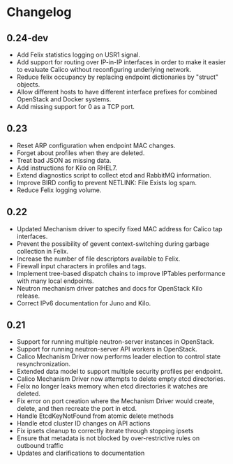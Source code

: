 # Changelog

## 0.24-dev

- Add Felix statistics logging on USR1 signal.
- Add support for routing over IP-in-IP interfaces in order to make it 
  easier to evaluate Calico without reconfiguring underlying network.
- Reduce felix occupancy by replacing endpoint dictionaries by "struct"
  objects.
- Allow different hosts to have different interface prefixes for combined
  OpenStack and Docker systems.
- Add missing support for 0 as a TCP port.

## 0.23

- Reset ARP configuration when endpoint MAC changes.
- Forget about profiles when they are deleted.
- Treat bad JSON as missing data.
- Add instructions for Kilo on RHEL7.
- Extend diagnostics script to collect etcd and RabbitMQ information.
- Improve BIRD config to prevent NETLINK: File Exists log spam.
- Reduce Felix logging volume.

## 0.22

- Updated Mechanism driver to specify fixed MAC address for Calico tap
  interfaces.
- Prevent the possibility of gevent context-switching during garbage collection
  in Felix.
- Increase the number of file descriptors available to Felix.
- Firewall input characters in profiles and tags.
- Implement tree-based dispatch chains to improve IPTables performance with
  many local endpoints.
- Neutron mechanism driver patches and docs for OpenStack Kilo release.
- Correct IPv6 documentation for Juno and Kilo.

## 0.21

- Support for running multiple neutron-server instances in OpenStack.
- Support for running neutron-server API workers in OpenStack.
- Calico Mechanism Driver now performs leader election to control state
  resynchronization.
- Extended data model to support multiple security profiles per endpoint.
- Calico Mechanism Driver now attempts to delete empty etcd directories.
- Felix no longer leaks memory when etcd directories it watches are deleted.
- Fix error on port creation where the Mechanism Driver would create, delete,
  and then recreate the port in etcd.
- Handle EtcdKeyNotFound from atomic delete methods
- Handle etcd cluster ID changes on API actions
- Fix ipsets cleanup to correctly iterate through stopping ipsets
- Ensure that metadata is not blocked by over-restrictive rules on outbound
  traffic
- Updates and clarifications to documentation
